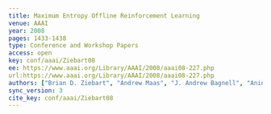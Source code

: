 ```yaml
---
title: Maximum Entropy Offline Reinforcement Learning
venue: AAAI
year: 2008
pages: 1433-1438
type: Conference and Workshop Papers
access: open
key: conf/aaai/Ziebart08
ee: https://www.aaai.org/Library/AAAI/2008/aaai08-227.php
url:https://www.aaai.org/Library/AAAI/2008/aaai08-227.php
authors: ["Brian D. Ziebart", "Andrew Maas", "J. Andrew Bagnell", "Anind K. Dey"]
sync_version: 3
cite_key: conf/aaai/Ziebart08
---
```

